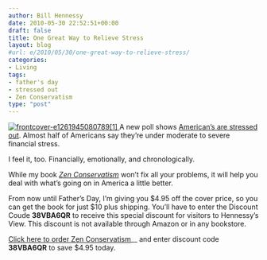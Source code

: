 ```yaml
---
author: Bill Hennessy
date: 2010-05-30 22:52:51+00:00
draft: false
title: One Great Way to Relieve Stress
layout: blog
#url: e/2010/05/30/one-great-way-to-relieve-stress/
categories:
- Living
tags:
- father's day
- stressed out
- Zen Conservatism
type: "post"
---
```


[![frontcover-e1261945080789[1]](https://hennessysview.com/wp-content/uploads/2010/05/frontcovere126194508078911.png)
](https://www.createspace.com/3417300) A new poll shows [American’s are stressed out](https://apnews.myway.com/article/20100530/D9G1BJFO1.html). Almost half of Americans say they’re under moderate to severe financial stress.

 

I feel it, too. Financially, emotionally, and chronologically.

 

While my book _[Zen Conservatism](https://www.createspace.com/3417300)_ won’t fix all your problems, it will help you deal with what’s going on in America a little better.

 

From now until Father’s Day, I’m giving you $4.95 off the cover price, so you can get the book for just $10 plus shipping. You’ll have to enter the Discount Coude **38VBA6QR** to receive this special discount for visitors to Hennessy’s View. This discount is not available through Amazon or in any bookstore.

 

[Click here to order Zen Conservatism](https://www.createspace.com/3417300)__ and enter discount code **38VBA6QR** to save $4.95 today. 
